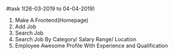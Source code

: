 #task 1(26-03-2019 to 04-04-2019)

1. Make A Frontend(Homepage)
2. Add Job
3. Search Job
4. Search Job By Category/ Salary Range/ Location
5. Employee Awesome Profile With Experience and Qualification